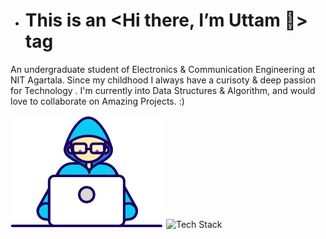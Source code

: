 - # This is an <**Hi there, I’m Uttam 👋**> tag
An undergraduate student of Electronics & Communication Engineering at NIT Agartala. Since my childhood I always have a curisoty & deep passion for Technology . I'm currently into Data Structures & Algorithm, and would love to collaborate on Amazing Projects. :)

![##This is an <**Tech Stack**> tag](https://raw.githubusercontent.com/ritcode/ritcode/main/Developer.gif)
![Tech Stack](https://camo.githubusercontent.com/5859172b2d0854f4d70d35118ae1fbb8d92f967ea654f1bb1bdae4a346d03926/68747470733a2f2f696d672e736869656c64732e696f2f62616467652f632d2532333030353939432e7376673f7374796c653d666f722d7468652d6261646765266c6f676f3d63266c6f676f436f6c6f723d7768697465)
<!---
uttamsah724/uttamsah724 is a ✨ special ✨ repository because its `README.md` (this file) appears on your GitHub profile.
You can click the Preview link to take a look at your changes.👀 I’m interested in \ 📫 How to reach me  🌱 I’m currently learning Data Structures & Algorithm 
- 💞️ I’m looking to collaborate on Amazing Project & its Impact on the World 
--->
